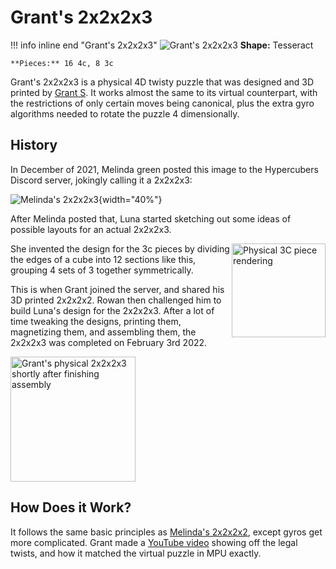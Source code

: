 # Grant's 2x2x2x3

!!! info inline end "Grant's 2x2x2x3"
    ![Grant's 2x2x2x3](/assets/images/grantsPhys2223.png)
    **Shape:** Tesseract

    **Pieces:** 16 4c, 8 3c

Grant's 2x2x2x3 is a physical 4D twisty puzzle that was designed and 3D printed by [Grant S](/leaderboards/solvers/grant/). It works almost the same to its virtual counterpart, with the restrictions of only certain moves being canonical, plus the extra gyro algorithms needed to rotate the puzzle 4 dimensionally.

## History

In December of 2021, Melinda green posted this image to the Hypercubers Discord server, jokingly calling it a 2x2x2x3:

![Melinda's 2x2x2x3](https://media.discordapp.net/attachments/903095477568938035/917640446338035742/ABS-PP-POM.jpg?width=926&height=670){width="40%"}

After Melinda posted that, Luna started sketching out some ideas of possible layouts for an actual 2x2x2x3.

<img src="/assets/images/3c.png" alt="Physical 3C piece rendering" width="150" align="right">

She invented the design for the 3c pieces by dividing the edges of a cube into 12 sections like this, grouping 4 sets of 3 together symmetrically.

This is when Grant joined the server, and shared his 3D printed 2x2x2x2. Rowan then challenged him to build Luna's design for the 2x2x2x3. After a lot of time tweaking the designs, printing them, magnetizing them, and assembling them, the 2x2x2x3 was completed on February 3rd 2022.


<img src="/assets/images/phys2x2x2x3finished.jpg" alt="Grant's physical 2x2x2x3 shortly after finishing assembly" width="200">

## How Does it Work?

It follows the same basic principles as [Melinda's 2x2x2x2](/puzzles/physical-puzzles/phys-2x2x2x2), except gyros get more complicated. Grant made a [YouTube video](https://www.youtube.com/watch?v=7on6xk9kq-g) showing off the legal twists, and how it matched the virtual puzzle in MPU exactly.
